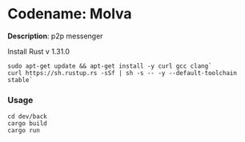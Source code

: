 # Codename: Molva

__Description__: p2p messenger

Install Rust v 1.31.0

```
sudo apt-get update && apt-get install -y curl gcc clang`
curl https://sh.rustup.rs -sSf | sh -s -- -y --default-toolchain stable`
```

### Usage

```
cd dev/back
cargo build
cargo run 
```